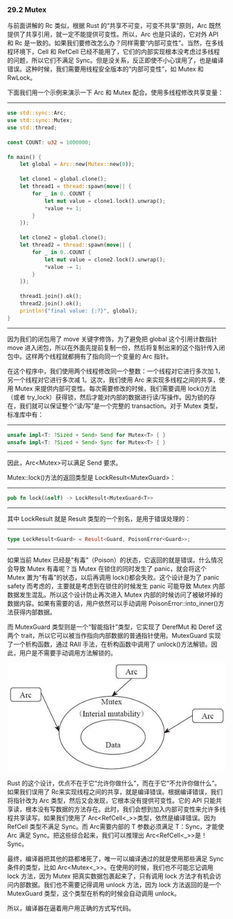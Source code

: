 ### 29.2 Mutex

与前面讲解的 Rc 类似，根据 Rust 的“共享不可变，可变不共享”原则，Arc 既然提供了共享引用，就一定不能提供可变性。所以，Arc 也是只读的，它对外 API 和 Rc 是一致的。如果我们要修改怎么办？同样需要“内部可变性”。当然，在多线程环境下，Cell 和 RefCell 已经不能用了，它们的内部实现根本没考虑过多线程的问题，所以它们不满足 Sync。但是没关系，反正即使不小心误用了，也是编译错误。这种时候，我们需要用线程安全版本的“内部可变性”，如 Mutex 和 RwLock。

下面我们用一个示例来演示一下 Arc 和 Mutex 配合。使用多线程修改共享变量：

---

```rust
use std::sync::Arc;
use std::sync::Mutex;
use std::thread;

const COUNT: u32 = 1000000;

fn main() {
    let global = Arc::new(Mutex::new(0));

    let clone1 = global.clone();
    let thread1 = thread::spawn(move|| {
        for _ in 0..COUNT {
            let mut value = clone1.lock().unwrap();
            *value += 1;
        }
    });

    let clone2 = global.clone();
    let thread2 = thread::spawn(move|| {
        for _ in 0..COUNT {
            let mut value = clone2.lock().unwrap();
            *value -= 1;
        }
    });

    thread1.join().ok();
    thread2.join().ok();
    println!("final value: {:?}", global);
}
```

---

因为我们的闭包用了 move 关键字修饰，为了避免把 global 这个引用计数指针 move 进入闭包，所以在外面先提前复制一份，然后将复制出来的这个指针传入闭包中。这样两个线程就都拥有了指向同一个变量的 Arc 指针。

在这个程序中，我们使用两个线程修改同一个整数：一个线程对它进行多次加 1，另一个线程对它进行多次减 1。这次，我们使用 Arc 来实现多线程之间的共享，使用 Mutex 来提供内部可变性。每次需要修改的时候，我们需要调用 lock()方法（或者 try\_lock）获得锁，然后才能对内部的数据进行读/写操作。因为锁的存在，我们就可以保证整个“读/写”是一个完整的 transaction。对于 Mutex 类型，标准库中有：

---

```rust
unsafe impl<T: ?Sized + Send> Send for Mutex<T> { }
unsafe impl<T: ?Sized + Send> Sync for Mutex<T> { }
```

---

因此，Arc<Mutex<isize>>可以满足 Send 要求。

Mutex::lock()方法的返回类型是 LockResult<MutexGuard<T>>：

---

```rust
pub fn lock(&self) -> LockResult<MutexGuard<T>>
```

---

其中 LockResult 就是 Result 类型的一个别名，是用于错误处理的：

---

```rust
type LockResult<Guard> = Result<Guard, PoisonError<Guard>>;
```

---

如果当前 Mutex 已经是“有毒”（Poison）的状态，它返回的就是错误。什么情况会导致 Mutex 有毒呢？当 Mutex 在锁住的同时发生了 panic，就会将这个 Mutex 置为“有毒”的状态，以后再调用 lock()都会失败。这个设计是为了 panic safety 而考虑的，主要就是考虑到在锁住的时候发生 panic 可能导致 Mutex 内部数据发生混乱。所以这个设计防止再次进入 Mutex 内部的时候访问了被破坏掉的数据内容。如果有需要的话，用户依然可以手动调用 PoisonError::into\_inner()方法获得内部数据。

而 MutexGuard 类型则是一个“智能指针”类型，它实现了 DerefMut 和 Deref 这两个 trait，所以它可以被当作指向内部数据的普通指针使用。MutexGuard 实现了一个析构函数，通过 RAII 手法，在析构函数中调用了 unlock()方法解锁。因此，用户是不需要手动调用方法解锁的。

![](../images/Image00026.jpg) 

Rust 的这个设计，优点不在于它“允许你做什么”，而在于它“不允许你做什么”。 如果我们误用了 Rc<isize>来实现线程之间的共享，就是编译错误。根据编译错误，我们将指针改为 Arc 类型，然后又会发现，它根本没有提供可变性。它的 API 只能共享读，根本没有写数据的方法存在。此时，我们会想到加入内部可变性来允许多线程共享读写。如果我们使用了 Arc<RefCell<\_>>类型，依然是编译错误。因为 RefCell 类型不满足 Sync。而 Arc<T>需要内部的 T 参数必须满足 T：Sync，才能使 Arc 满足 Sync。把这些综合起来，我们可以推理出 Arc<RefCell<\_>>是！Sync。

最终，编译器把其他的路都堵死了，唯一可以编译通过的就是使用那些满足 Sync 条件的类型，比如 Arc<Mutex<\_>>。在使用的时候，我们也不可能忘记调用 lock 方法，因为 Mutex 把真实数据包裹起来了，只有调用 lock 方法才有机会访问内部数据。我们也不需要记得调用 unlock 方法，因为 lock 方法返回的是一个 MutexGuard 类型，这个类型在析构的时候会自动调用 unlock。

所以，编译器在逼着用户用正确的方式写代码。
